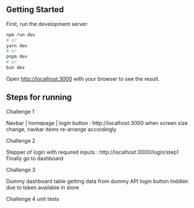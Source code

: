 ## Getting Started

First, run the development server:

```bash
npm run dev
# or
yarn dev
# or
pnpm dev
# or
bun dev
```

Open [http://localhost:3000](http://localhost:3000) with your browser to see the result.


## Steps for running 

Challenge 1

Navbar | homepage | login button : http://localhost:3000
when screen size change, navbar items re-arrange accordingly


Challenge 2

Stepper of login with required inputs : http://localhost:3000/login/step1
Finally go to dashboard


Challenge 3

Dummy dashboard table getting data from dummy API
login button hiddlen due to token available in store


Challenge 4
unit tests

